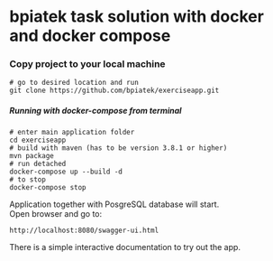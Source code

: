 # bpiatek task solution with docker and docker compose

### Copy project to your local machine
```shell
# go to desired location and run
git clone https://github.com/bpiatek/exerciseapp.git
```
##### Running with docker-compose from terminal
```shell
# enter main application folder
cd exerciseapp
# build with maven (has to be version 3.8.1 or higher)
mvn package
# run detached
docker-compose up --build -d
# to stop 
docker-compose stop
```
Application together with PosgreSQL database will start.  
Open browser and go to:
```shell
http://localhost:8080/swagger-ui.html
```
There is a simple interactive documentation to try out the app.
